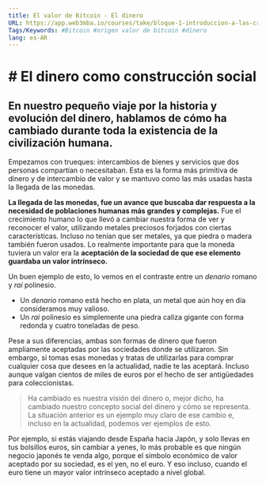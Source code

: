 ```yaml
---
title: El valor de Bitcoin - El dinero
URL: https://app.web3mba.io/courses/take/bloque-1-introduccion-a-las-criptomonedas/texts/35218327-u1-3-2-el-valor-de-bitcoin-el-dinero
Tags/Keywords: #Bitcoin #origen valor de bitcoin #dinero
lang: es-AR
---
```

# # El dinero como construcción social
## En nuestro pequeño viaje por la historia y evolución del dinero, hablamos de cómo ha cambiado durante toda la existencia de la civilización humana.
Empezamos con trueques: intercambios de bienes y servicios que dos personas compartían o necesitaban. Esta es la forma más primitiva de dinero y de intercambio de valor y se mantuvo como las más usadas hasta la llegada de las monedas.

**La llegada de las monedas, fue un avance que buscaba dar respuesta a la necesidad de poblaciones humanas más grandes y complejas.** Fue el crecimiento humano lo que llevó a cambiar nuestra forma de ver y reconocer el valor, utilizando metales preciosos forjados con ciertas características. Incluso no tenían que ser metales, ya que piedra o madera también fueron usados. Lo realmente importante para que la moneda tuviera un valor era la **aceptación de la sociedad de que ese elemento guardaba un valor intrínseco.**

Un buen ejemplo de esto, lo vemos en el contraste entre un _denario_ romano y _rai_ polinesio. 
-   Un _denario_ romano está hecho en plata, un metal que aún hoy en día consideramos muy valioso. 
-   Un _rai_ polinesio es simplemente una piedra caliza gigante con forma redonda y cuatro toneladas de peso. 

Pese a sus diferencias, ambas son formas de dinero que fueron ampliamente aceptadas por las sociedades donde se utilizaron. Sin embargo, si tomas esas monedas y tratas de utilizarlas para comprar cualquier cosa que desees en la actualidad, nadie te las aceptará. Incluso aunque valgan cientos de miles de euros por el hecho de ser antigüedades para coleccionistas.

>Ha cambiado es nuestra visión del dinero o, mejor dicho, ha cambiado nuestro concepto social del dinero y cómo se representa. La situación anterior es un ejemplo muy claro de ese cambio e, incluso en la actualidad, podemos ver ejemplos de esto.

Por ejemplo, si estás viajando desde España hacia Japón, y solo llevas en tus bolsillos euros, sin cambiar a yenes, lo más probable es que ningún negocio japonés te venda algo, porque el símbolo económico de valor aceptado por su sociedad, es el yen, no el euro. Y eso incluso, cuando el euro tiene un mayor valor intrínseco aceptado a nivel global.